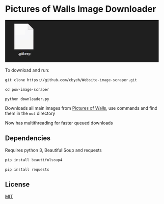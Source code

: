 # Pictures of Walls Image Downloader

![](example.gif)

To download and run:

`git clone https://github.com/cbyeh/Website-image-scraper.git`

`cd pow-image-scraper`

`python downloader.py`

Downloads all main images from [Pictures of Walls](http:picturesofwalls.com), use commands and find them in the `out` directory

Now has multithreading for faster queued downloads

## Dependencies

Requires python 3, Beautiful Soup and requests

`pip install beautifulsoup4`

`pip install requests`

## License

[MIT](https://choosealicense.com/licenses/mit/)
